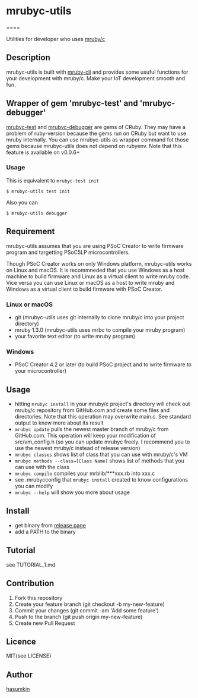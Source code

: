 # mrubyc-utils
====

Utilities for developer who uses [mruby/c](https://github.com/mrubyc/mrubyc)

## Description
mrubyc-utils is built with [mruby-cli](https://github.com/hone/mruby-cli) and provides some usuful functions for your development with mruby/c.
Make your IoT development smooth and fun.

## Wrapper of gem 'mrubyc-test' and 'mrubyc-debugger'

[mrubyc-test](https://github.com/hasumikin/mrubyc-test) and [mrubyc-debugger](https://github.com/hasumikin/mrubyc-debugger) are gems of CRuby.
They may have a problem of ruby-version because the gems run on CRuby but want to use mruby internally.
You can use mrubyc-utils as wrapper command fot those gems because mrubyc-utils does not depend on rubyenv.
Note that this feature is available on v0.0.6+

### Usage

This is equivalent to `mrubyc-test init`

    $ mrubyc-utils test init

Also you can

    $ mrubyc-utils debugger

## Requirement
mrubyc-utils assumes that you are using PSoC Creator to write firmware program and targetting PSoC5LP microcontrollers.

Though PSoC Creator works on only Windows platform, mrubyc-utils works on Linux and macOS. It is recommneded that you use Windows as a host machine to build firmware and Linux as a virtual client to write mruby code. Vice versa you can use Linux or macOS as a host to write mruby and Windows as a virtual client to build firmware with PSoC Creator.

### Linux or macOS
- git (mrubyc-utils uses git internally to clone mruby/c into your project directory)
- mruby 1.3.0 (mrubyc-utils uses mrbc to compile your mruby program)
- your favorite text editor (to write mruby program)

### Windows
- PSoC Creator 4.2 or later (to build PSoC project and to write firmware to your microcontroller)

## Usage
- hitting `mrubyc install` in your mruby/c project's directory will check out mruby/c repository from GitHub.com and create some files and directories. Note that this operation may overwrite main.c. See standard output to know more about its result
- `mrubyc update` pulls the newest master branch of mruby/c from GitHub.com. This operation will keep your modification of src/vm_config.h (so you can update mrubyc freely. I recommend you to use the newest mruby/c instead of release version)
- `mrubyc classes` shows list of class that you can use with mruby/c's VM
- `mrubyc methods --class=[Class Name]` shows list of methods that you can use with the class
- `mrubyc compile` compiles your mrblib/***xxx.rb into xxx.c
- see .mrubycconfig that `mrubyc install` created to know configurations you can modify
- `mrubyc --help` will show you more about usage

## Install
- get binary from [release page](https://github.com/hasumikin/mrubyc-utils/releases)
- add a PATH to the binary

## Tutorial
see TUTORIAL_1.md

## Contribution
1. Fork this repository
2. Create your feature branch (git checkout -b my-new-feature)
3. Commit your changes (git commit -am 'Add some feature')
4. Push to the branch (git push origin my-new-feature)
5. Create new Pull Request

## Licence

MIT(see LICENSE)

## Author

[hasumkin](https://github.com/hasumikin)

